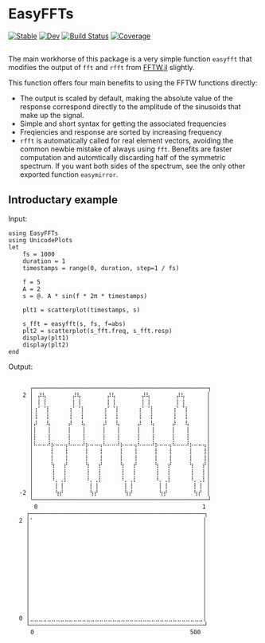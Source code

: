# EasyFFTs

[![Stable](https://img.shields.io/badge/docs-stable-blue.svg)](https://KronosTheLate.github.io/EasyFFTs.jl/stable/)
[![Dev](https://img.shields.io/badge/docs-dev-blue.svg)](https://KronosTheLate.github.io/EasyFFTs.jl/dev/)
[![Build Status](https://github.com/KronosTheLate/EasyFFTs.jl/actions/workflows/CI.yml/badge.svg?branch=main)](https://github.com/KronosTheLate/EasyFFTs.jl/actions/workflows/CI.yml?query=branch%3Amain)
[![Coverage](https://codecov.io/gh/KronosTheLate/EasyFFTs.jl/branch/main/graph/badge.svg)](https://codecov.io/gh/KronosTheLate/EasyFFTs.jl)

##
The main workhorse of this package is a very simple function `easyfft` that modifies the output of `fft` and `rfft` from [FFTW.jl](https://github.com/JuliaMath/FFTW.jl) slightly.  

This function offers four main benefits to using the FFTW functions directly:
- The output is scaled by default, making the absolute value of the response 
correspond directly to the amplitude of the sinusoids that make up the signal.
- Simple and short syntax for getting the associated frequencies
- Freqiencies and response are sorted by increasing frequency
- `rfft` is automatically called for real element vectors, avoiding 
the common newbie mistake of always using `fft`. Benefits are faster computation 
and automtically discarding half of the symmetric spectrum. If you want both 
sides of the spectrum, see the only other exported function `easymirror`.

## Introductary example
Input:
```
using EasyFFTs
using UnicodePlots
let
    fs = 1000
    duration = 1
    timestamps = range(0, duration, step=1 / fs)

    f = 5
    A = 2
    s = @. A * sin(f * 2π * timestamps)

    plt1 = scatterplot(timestamps, s)

    s_fft = easyfft(s, fs, f=abs)
    plt2 = scatterplot(s_fft.freq, s_fft.resp)
    display(plt1)
    display(plt2)
end
```
Output:
```

      ┌─────────────────────────────────────────────────┐ 
    2 │⠀⡼⢧⠀⠀⠀⠀⠀⠀⡼⢧⠀⠀⠀⠀⠀⠀⡼⢧⠀⠀⠀⠀⠀⠀⡼⢧⠀⠀⠀⠀⠀⠀⡼⢧⠀⠀⠀⠀⠀│ 
      │⠀⡇⢸⠀⠀⠀⠀⠀⠀⡇⢸⠀⠀⠀⠀⠀⠀⡇⢸⠀⠀⠀⠀⠀⠀⡇⢸⠀⠀⠀⠀⠀⠀⡇⢸⠀⠀⠀⠀⠀│ 
      │⢰⠁⠈⡇⠀⠀⠀⠀⢰⠁⠈⡇⠀⠀⠀⠀⢰⠁⠈⡇⠀⠀⠀⠀⢰⠁⠈⡇⠀⠀⠀⠀⢰⠁⠈⡇⠀⠀⠀⠀│ 
      │⢸⠀⠀⡇⠀⠀⠀⠀⢸⠀⠀⡇⠀⠀⠀⠀⢸⠀⠀⡇⠀⠀⠀⠀⢸⠀⠀⡇⠀⠀⠀⠀⢸⠀⠀⡇⠀⠀⠀⠀│ 
      │⡼⠀⠀⢧⠀⠀⠀⠀⡼⠀⠀⢧⠀⠀⠀⠀⡼⠀⠀⢧⠀⠀⠀⠀⡼⠀⠀⢧⠀⠀⠀⠀⡼⠀⠀⢧⠀⠀⠀⠀│ 
      │⡇⠀⠀⢸⠀⠀⠀⠀⡇⠀⠀⢸⠀⠀⠀⠀⡇⠀⠀⢸⠀⠀⠀⠀⡇⠀⠀⢸⠀⠀⠀⠀⡇⠀⠀⢸⠀⠀⠀⠀│ 
      │⡇⠀⠀⢸⠀⠀⠀⠀⡇⠀⠀⢸⠀⠀⠀⠀⡇⠀⠀⢸⠀⠀⠀⠀⡇⠀⠀⢸⠀⠀⠀⠀⡇⠀⠀⢸⠀⠀⠀⠀│ 
      │⠧⠤⠤⠼⡦⠤⠤⢤⠧⠤⠤⠼⡦⠤⠤⢤⠧⠤⠤⠼⡦⠤⠤⢤⠧⠤⠤⠼⡦⠤⠤⢤⠧⠤⠤⠼⡦⠤⠤⢤│ 
      │⠀⠀⠀⠀⡇⠀⠀⢸⠀⠀⠀⠀⡇⠀⠀⢸⠀⠀⠀⠀⡇⠀⠀⢸⠀⠀⠀⠀⡇⠀⠀⢸⠀⠀⠀⠀⡇⠀⠀⢸│ 
      │⠀⠀⠀⠀⡇⠀⠀⢸⠀⠀⠀⠀⡇⠀⠀⢸⠀⠀⠀⠀⡇⠀⠀⢸⠀⠀⠀⠀⡇⠀⠀⢸⠀⠀⠀⠀⡇⠀⠀⢸│ 
      │⠀⠀⠀⠀⢳⠀⠀⡞⠀⠀⠀⠀⢳⠀⠀⡞⠀⠀⠀⠀⢳⠀⠀⡞⠀⠀⠀⠀⢳⠀⠀⡞⠀⠀⠀⠀⢳⠀⠀⡞│ 
      │⠀⠀⠀⠀⢸⠀⠀⡇⠀⠀⠀⠀⢸⠀⠀⡇⠀⠀⠀⠀⢸⠀⠀⡇⠀⠀⠀⠀⢸⠀⠀⡇⠀⠀⠀⠀⢸⠀⠀⡇│ 
      │⠀⠀⠀⠀⠸⡀⢀⡇⠀⠀⠀⠀⠸⡀⢀⡇⠀⠀⠀⠀⠸⡀⢀⡇⠀⠀⠀⠀⠸⡀⢀⡇⠀⠀⠀⠀⠸⡀⢀⡇│ 
      │⠀⠀⠀⠀⠀⡇⢸⠀⠀⠀⠀⠀⠀⡇⢸⠀⠀⠀⠀⠀⠀⡇⢸⠀⠀⠀⠀⠀⠀⡇⢸⠀⠀⠀⠀⠀⠀⡇⢸⠀│ 
   -2 │⠀⠀⠀⠀⠀⢳⡞⠀⠀⠀⠀⠀⠀⢳⡞⠀⠀⠀⠀⠀⠀⢳⡞⠀⠀⠀⠀⠀⠀⢳⡞⠀⠀⠀⠀⠀⠀⢳⡞⠀│ 
      └─────────────────────────────────────────────────┘ 
      ⠀0⠀⠀⠀⠀⠀⠀⠀⠀⠀⠀⠀⠀⠀⠀⠀⠀⠀⠀⠀⠀⠀⠀⠀⠀⠀⠀⠀⠀⠀⠀⠀⠀⠀⠀⠀⠀⠀⠀1⠀ 
     ┌─────────────────────────────────────────────────┐ 
   2 │⠁⠀⠀⠀⠀⠀⠀⠀⠀⠀⠀⠀⠀⠀⠀⠀⠀⠀⠀⠀⠀⠀⠀⠀⠀⠀⠀⠀⠀⠀⠀⠀⠀⠀⠀⠀⠀⠀⠀⠀│ 
     │⠀⠀⠀⠀⠀⠀⠀⠀⠀⠀⠀⠀⠀⠀⠀⠀⠀⠀⠀⠀⠀⠀⠀⠀⠀⠀⠀⠀⠀⠀⠀⠀⠀⠀⠀⠀⠀⠀⠀⠀│ 
     │⠀⠀⠀⠀⠀⠀⠀⠀⠀⠀⠀⠀⠀⠀⠀⠀⠀⠀⠀⠀⠀⠀⠀⠀⠀⠀⠀⠀⠀⠀⠀⠀⠀⠀⠀⠀⠀⠀⠀⠀│ 
     │⠀⠀⠀⠀⠀⠀⠀⠀⠀⠀⠀⠀⠀⠀⠀⠀⠀⠀⠀⠀⠀⠀⠀⠀⠀⠀⠀⠀⠀⠀⠀⠀⠀⠀⠀⠀⠀⠀⠀⠀│ 
     │⠀⠀⠀⠀⠀⠀⠀⠀⠀⠀⠀⠀⠀⠀⠀⠀⠀⠀⠀⠀⠀⠀⠀⠀⠀⠀⠀⠀⠀⠀⠀⠀⠀⠀⠀⠀⠀⠀⠀⠀│ 
     │⠀⠀⠀⠀⠀⠀⠀⠀⠀⠀⠀⠀⠀⠀⠀⠀⠀⠀⠀⠀⠀⠀⠀⠀⠀⠀⠀⠀⠀⠀⠀⠀⠀⠀⠀⠀⠀⠀⠀⠀│ 
     │⠀⠀⠀⠀⠀⠀⠀⠀⠀⠀⠀⠀⠀⠀⠀⠀⠀⠀⠀⠀⠀⠀⠀⠀⠀⠀⠀⠀⠀⠀⠀⠀⠀⠀⠀⠀⠀⠀⠀⠀│ 
     │⠀⠀⠀⠀⠀⠀⠀⠀⠀⠀⠀⠀⠀⠀⠀⠀⠀⠀⠀⠀⠀⠀⠀⠀⠀⠀⠀⠀⠀⠀⠀⠀⠀⠀⠀⠀⠀⠀⠀⠀│ 
     │⠀⠀⠀⠀⠀⠀⠀⠀⠀⠀⠀⠀⠀⠀⠀⠀⠀⠀⠀⠀⠀⠀⠀⠀⠀⠀⠀⠀⠀⠀⠀⠀⠀⠀⠀⠀⠀⠀⠀⠀│ 
     │⠀⠀⠀⠀⠀⠀⠀⠀⠀⠀⠀⠀⠀⠀⠀⠀⠀⠀⠀⠀⠀⠀⠀⠀⠀⠀⠀⠀⠀⠀⠀⠀⠀⠀⠀⠀⠀⠀⠀⠀│ 
     │⠀⠀⠀⠀⠀⠀⠀⠀⠀⠀⠀⠀⠀⠀⠀⠀⠀⠀⠀⠀⠀⠀⠀⠀⠀⠀⠀⠀⠀⠀⠀⠀⠀⠀⠀⠀⠀⠀⠀⠀│ 
     │⠀⠀⠀⠀⠀⠀⠀⠀⠀⠀⠀⠀⠀⠀⠀⠀⠀⠀⠀⠀⠀⠀⠀⠀⠀⠀⠀⠀⠀⠀⠀⠀⠀⠀⠀⠀⠀⠀⠀⠀│ 
     │⠀⠀⠀⠀⠀⠀⠀⠀⠀⠀⠀⠀⠀⠀⠀⠀⠀⠀⠀⠀⠀⠀⠀⠀⠀⠀⠀⠀⠀⠀⠀⠀⠀⠀⠀⠀⠀⠀⠀⠀│ 
     │⠀⠀⠀⠀⠀⠀⠀⠀⠀⠀⠀⠀⠀⠀⠀⠀⠀⠀⠀⠀⠀⠀⠀⠀⠀⠀⠀⠀⠀⠀⠀⠀⠀⠀⠀⠀⠀⠀⠀⠀│ 
   0 │⣀⣀⣀⣀⣀⣀⣀⣀⣀⣀⣀⣀⣀⣀⣀⣀⣀⣀⣀⣀⣀⣀⣀⣀⣀⣀⣀⣀⣀⣀⣀⣀⣀⣀⣀⣀⣀⣀⣀⣀│ 
     └─────────────────────────────────────────────────┘ 
     ⠀0⠀⠀⠀⠀⠀⠀⠀⠀⠀⠀⠀⠀⠀⠀⠀⠀⠀⠀⠀⠀⠀⠀⠀⠀⠀⠀⠀⠀⠀⠀⠀⠀⠀⠀⠀⠀500⠀ 
```
